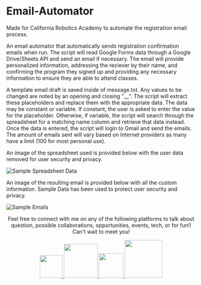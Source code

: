 # Email-Automator

Made for California Robotics Academy to automate the registration email process. 

An email automator that automatically sends registration confirmation emails when run. The script will read Google Forms data through a Google Drive/Sheets API and send an email if necessary. The email will provide personalized information, addressing the reciever by their name, and confirming the program they signed up and providing any necessary information to ensure they are able to attend classes. 

A template email draft is saved inside of message.txt. Any values to be changed are noted by an opening and closing "__". The script will extract these placeholders and replace them with the appropriate data. The data may be constant or variable. If constant, the user is asked to enter the value for the placeholder. Otherwise, if variable, the script will search through the spreadsheet for a matching name column and retrieve that data instead. Once the data is entered, the script will login to Gmail and send the emails. The amount of emails sent will vary based on Internet providers as many have a limit (100 for most personal use). 

An image of the spreadsheet used is provided below with the user data removed for user security and privacy.

![Sample Spreadsheet Data](https://github.com/shahdivyank/Email_Automator/blob/main/images/sample_data.png)

An image of the resulting email is provided below with all the custom information. Sample Data has been used to protect user security and privacy.

![Sample Emails](https://github.com/shahdivyank/Email_Automator/blob/main/images/sample_email.png)

<p align= "center">Feel free to connect with me on any of the following platforms to talk about question, possible collaborations, opportunities, events, tech, or for fun!! Can't wait to meet you!</p>
<p align = "center">
  <a href="https://www.linkedin.com/in/divyank-shah/" target = "_blank">
    <img src="https://evergreenengineering.com/wp-content/uploads/2019/06/LinkedIn_logo_initials.png" width = 60px>
  </a>

  <a href="https://instagram.com/divyank.shah" target = "_blank">
    <img src="https://i.dlpng.com/static/png/6382269_preview.png" width = 90px>
  </a>

  <a href="https://github.com/shahdivyank" target = "_blank">
    <img src="https://www.tethysplatform.org/images/github-icon.png" width = 65px>
  </a>

  <a href="mailto:divyank.shah.2016@gmail.com" target = "_blank">
    <img src="https://logos-world.net/wp-content/uploads/2020/11/Gmail-Logo.png" width = 100px>
  </a>
</p>
